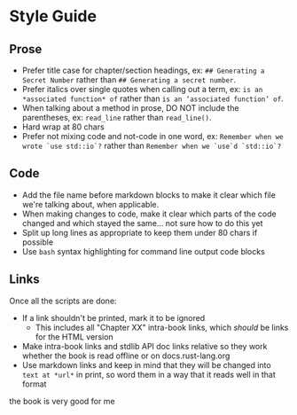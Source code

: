 # Style Guide

## Prose

- Prefer title case for chapter/section headings, ex: `## Generating a Secret
  Number` rather than `## Generating a secret number`.
- Prefer italics over single quotes when calling out a term, ex: `is an
  *associated function* of` rather than `is an ‘associated function’ of`.
- When talking about a method in prose, DO NOT include the parentheses, ex:
  `read_line` rather than `read_line()`.
- Hard wrap at 80 chars
- Prefer not mixing code and not-code in one word, ex: ``Remember when we wrote
  `use std::io`?`` rather than ``Remember when we `use`d `std::io`?``

## Code

- Add the file name before markdown blocks to make it clear which file we're
  talking about, when applicable.
- When making changes to code, make it clear which parts of the code changed
  and which stayed the same... not sure how to do this yet
- Split up long lines as appropriate to keep them under 80 chars if possible
- Use `bash` syntax highlighting for command line output code blocks

## Links

Once all the scripts are done:

- If a link shouldn't be printed, mark it to be ignored
  - This includes all "Chapter XX" intra-book links, which _should_ be links
    for the HTML version
- Make intra-book links and stdlib API doc links relative so they work whether
  the book is read offline or on docs.rust-lang.org
- Use markdown links and keep in mind that they will be changed into `text at
  *url*` in print, so word them in a way that it reads well in that format

the book is very good for me
